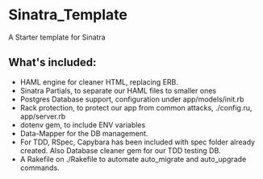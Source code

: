 # Sinatra_Template
A Starter template for Sinatra

What's included:
-----
* HAML engine for cleaner HTML, replacing ERB.
* Sinatra Partials, to separate our HAML files to smaller ones
* Postgres Database support, configuration under app/models/init.rb
* Rack protection, to protect our app from common attacks, ./config.ru, app/server.rb
* dotenv gem, to include ENV variables
* Data-Mapper for the DB management.
* For TDD, RSpec, Capybara has been included with spec folder already created. Also
  Database cleaner gem for our TDD testing DB.
* A Rakefile on ./Rakefile to automate auto_migrate and auto_upgrade commands.
